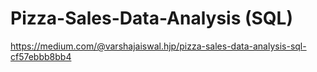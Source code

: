 # Pizza-Sales-Data-Analysis (SQL)

https://medium.com/@varshajaiswal.hjp/pizza-sales-data-analysis-sql-cf57ebbb8bb4
